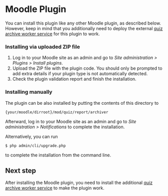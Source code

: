 # Moodle Plugin

You can install this plugin like any other Moodle plugin, as described below.
However, keep in mind that you additionally need to deploy the external [quiz
archive worker service](/installation/archiveworker) for this plugin to work.


### Installing via uploaded ZIP file

1. Log in to your Moodle site as an admin and go to _Site administration >
   Plugins > Install plugins_.
2. Upload the ZIP file with the plugin code. You should only be prompted to add
   extra details if your plugin type is not automatically detected.
3. Check the plugin validation report and finish the installation.


### Installing manually

The plugin can be also installed by putting the contents of this directory to

    {your/moodle/dirroot}/mod/quiz/report/archiver

Afterward, log in to your Moodle site as an admin and go to _Site administration >
Notifications_ to complete the installation.

Alternatively, you can run

    $ php admin/cli/upgrade.php

to complete the installation from the command line.


## Next step

After installing the Moodle plugin, you need to install the additional [quiz
archive worker service](/installation/archiveworker) to make the plugin work.
